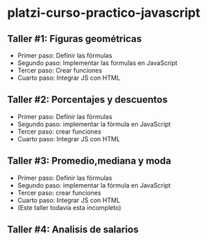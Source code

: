 # platzi-curso-practico-javascript

## Taller #1: Figuras geométricas

- Primer paso: Definir las fórmulas
- Segundo paso: Implementar las formulas en JavaScript
- Tercer paso: Crear funciones
- Cuarto paso: Integrar JS con HTML

## Taller #2: Porcentajes y descuentos

- Primer paso: Definir las fórmulas
- Segundo paso: implementar la fórmula en JavaScript
- Tercer paso: crear funciones
- Cuarto paso: Integrar JS con HTML

## Taller #3: Promedio,mediana y moda

- Primer paso: Definir las fórmulas
- Segundo paso: implementar la fórmula en JavaScript
- Tercer paso: crear funciones
- Cuarto paso: Integrar JS con HTML
- (Este taller todavia esta incompleto)

## Taller #4: Analisis de salarios

